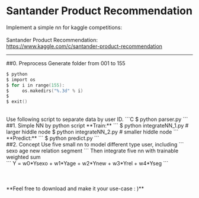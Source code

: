# Santander Product Recommendation
Implement a simple nn for kaggle competitions:
</br>
</br>
Santander Product Recommendation:
</br>
<https://www.kaggle.com/c/santander-product-recommendation>

---
##0. Preprocess
Generate folder from 001 to 155
```C
$ python
$ import os
$ for i in range(155):
$     os.makedirs("%.3d" % i)
$
$ exit()
```
</br>
Use following script to separate data by user ID.
```C
$ python parser.py
```
</br>
##1. Simple NN by python script
**Train:**
```
$ python integrateNN_1.py # larger hiddle node
$ python integrateNN_2.py # smaller hiddle node
```
**Predict:**
```
$ python predict.py
```
</br>
##2. Concept
Use five small nn to model different type user, including
```
sexo
age
new
relation
segment
```
Then integrate five nn with trainable weighted sum
</br>
```
Y = w0*Ysexo + w1*Yage + w2*Ynew + w3*Yrel + w4*Yseg
```
</br>
</br>
</br>
</br>
**Feel free to download and make it your use-case : )**
